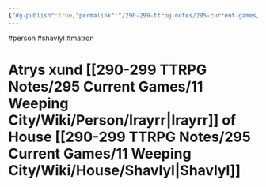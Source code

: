 ```yaml
---
{"dg-publish":true,"permalink":"/290-299-ttrpg-notes/295-current-games/11-weeping-city/wiki/person/atrys/"}
---
```



#person #shavlyl #matron 

# Atrys xund [[290-299 TTRPG Notes/295 Current Games/11 Weeping City/Wiki/Person/Irayrr\|Irayrr]] of House [[290-299 TTRPG Notes/295 Current Games/11 Weeping City/Wiki/House/Shavlyl\|Shavlyl]]